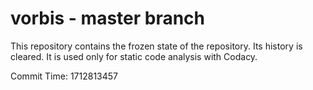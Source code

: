 # vorbis - master branch

This repository contains the frozen state of the repository.
Its history is cleared. It is used only for static code
analysis with Codacy.

Commit Time: 1712813457